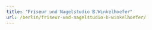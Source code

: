 ```yaml
---
title: "Friseur und Nagelstudio B.Winkelhoefer"
url: /berlin/friseur-und-nagelstudio-b-winkelhoefer/
---
```

